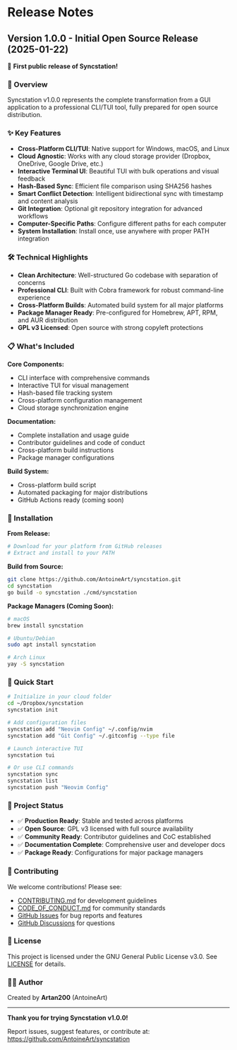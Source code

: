 # Release Notes

## Version 1.0.0 - Initial Open Source Release (2025-01-22)

🎉 **First public release of Syncstation!**

### 🚀 Overview

Syncstation v1.0.0 represents the complete transformation from a GUI application to a professional CLI/TUI tool, fully prepared for open source distribution.

### ✨ Key Features

- **Cross-Platform CLI/TUI**: Native support for Windows, macOS, and Linux
- **Cloud Agnostic**: Works with any cloud storage provider (Dropbox, OneDrive, Google Drive, etc.)
- **Interactive Terminal UI**: Beautiful TUI with bulk operations and visual feedback
- **Hash-Based Sync**: Efficient file comparison using SHA256 hashes
- **Smart Conflict Detection**: Intelligent bidirectional sync with timestamp and content analysis
- **Git Integration**: Optional git repository integration for advanced workflows
- **Computer-Specific Paths**: Configure different paths for each computer
- **System Installation**: Install once, use anywhere with proper PATH integration

### 🛠️ Technical Highlights

- **Clean Architecture**: Well-structured Go codebase with separation of concerns
- **Professional CLI**: Built with Cobra framework for robust command-line experience  
- **Cross-Platform Builds**: Automated build system for all major platforms
- **Package Manager Ready**: Pre-configured for Homebrew, APT, RPM, and AUR distribution
- **GPL v3 Licensed**: Open source with strong copyleft protections

### 📋 What's Included

**Core Components:**
- CLI interface with comprehensive commands
- Interactive TUI for visual management
- Hash-based file tracking system
- Cross-platform configuration management
- Cloud storage synchronization engine

**Documentation:**
- Complete installation and usage guide
- Contributor guidelines and code of conduct
- Cross-platform build instructions
- Package manager configurations

**Build System:**
- Cross-platform build script
- Automated packaging for major distributions
- GitHub Actions ready (coming soon)

### 🔧 Installation

**From Release:**
```bash
# Download for your platform from GitHub releases
# Extract and install to your PATH
```

**Build from Source:**
```bash
git clone https://github.com/AntoineArt/syncstation.git
cd syncstation
go build -o syncstation ./cmd/syncstation
```

**Package Managers (Coming Soon):**
```bash
# macOS
brew install syncstation

# Ubuntu/Debian
sudo apt install syncstation

# Arch Linux
yay -S syncstation
```

### 📖 Quick Start

```bash
# Initialize in your cloud folder
cd ~/Dropbox/syncstation
syncstation init

# Add configuration files
syncstation add "Neovim Config" ~/.config/nvim
syncstation add "Git Config" ~/.gitconfig --type file

# Launch interactive TUI
syncstation tui

# Or use CLI commands
syncstation sync
syncstation list
syncstation push "Neovim Config"
```

### 🎯 Project Status

- ✅ **Production Ready**: Stable and tested across platforms
- ✅ **Open Source**: GPL v3 licensed with full source availability
- ✅ **Community Ready**: Contributor guidelines and CoC established
- ✅ **Documentation Complete**: Comprehensive user and developer docs
- ✅ **Package Ready**: Configurations for major package managers

### 🤝 Contributing

We welcome contributions! Please see:
- [CONTRIBUTING.md](CONTRIBUTING.md) for development guidelines
- [CODE_OF_CONDUCT.md](CODE_OF_CONDUCT.md) for community standards
- [GitHub Issues](https://github.com/AntoineArt/syncstation/issues) for bug reports and features
- [GitHub Discussions](https://github.com/AntoineArt/syncstation/discussions) for questions

### 📜 License

This project is licensed under the GNU General Public License v3.0. See [LICENSE](LICENSE) for details.

### 👨‍💻 Author

Created by **Artan200** (AntoineArt)

---

**Thank you for trying Syncstation v1.0.0!** 

Report issues, suggest features, or contribute at: https://github.com/AntoineArt/syncstation